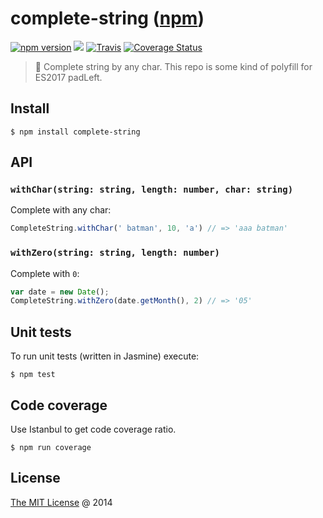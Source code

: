 # complete-string ([npm](https://www.npmjs.com/package/complete-string))

[![npm version](https://badge.fury.io/js/complete-string.svg)](https://badge.fury.io/js/complete-string)
![](https://img.shields.io/npm/dt/complete-string.svg)
[![Travis](https://img.shields.io/travis/piecioshka/complete-string.svg?maxAge=2592000)](https://travis-ci.org/piecioshka/complete-string)
[![Coverage Status](https://coveralls.io/repos/github/piecioshka/complete-string/badge.svg?branch=master)](https://coveralls.io/github/piecioshka/complete-string?branch=master)

> :hammer: Complete string by any char. This repo is some kind of polyfill for ES2017 padLeft.

## Install

```
$ npm install complete-string
```

## API

### `withChar(string: string, length: number, char: string)`

Complete with any char:

```javascript
CompleteString.withChar(' batman', 10, 'a') // => 'aaa batman'
```

### `withZero(string: string, length: number)`

Complete with `0`:

```javascript
var date = new Date();
CompleteString.withZero(date.getMonth(), 2) // => '05'
```

## Unit tests

To run unit tests (written in Jasmine) execute:

```
$ npm test
```

## Code coverage

Use Istanbul to get code coverage ratio.

```
$ npm run coverage
```

## License

[The MIT License](http://piecioshka.mit-license.org) @ 2014
